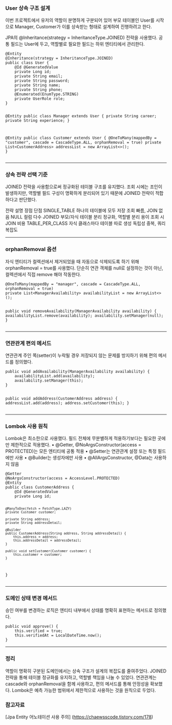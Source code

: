 <h3 id="user-상속-구조-설계">User 상속 구조 설계</h3>
<p>이번 프로젝트에서 유저의 역할이 분명하게 구분되어 있어 부모 테이블인 User를 시작으로 Manager, Customer가 이를 상속받는 형태로 설계하여 진행하려고 한다.</p>
<p>JPA의 @Inheritance(strategy = InheritanceType.JOINED) 전략을 사용했다. 공통 필드는 User에 두고, 역할별로 필요한 필드는 하위 엔티티에서 관리한다.</p>
<pre><code class="language-java">@Entity
@Inheritance(strategy = InheritanceType.JOINED)
public class User {
    @Id @GeneratedValue
    private Long id;
    private String email;
    private String password;
    private String name;
    private String phone;
    @Enumerated(EnumType.STRING)
    private UserRole role;
}

@Entity
public class Manager extends User {
    private String career;
    private String experience;
}

@Entity
public class Customer extends User {
    @OneToMany(mappedBy = &quot;customer&quot;, cascade = CascadeType.ALL, orphanRemoval = true)
    private List&lt;CustomerAddress&gt; addressList = new ArrayList&lt;&gt;();
}</code></pre>
<hr />
<h3 id="상속-전략-선택-기준">상속 전략 선택 기준</h3>
<p>JOINED 전략을 사용함으로써 정규화된 테이블 구조를 유지했다.
조회 시에는 조인이 발생하지만, 역할별 필드 구성이 명확하게 분리되어 있기 때문에 JOINED 전략이 적합하다고 판단했다.</p>
<p>전략    설명    장점    단점
SINGLE_TABLE    하나의 테이블에 모두 저장    조회 빠름, JOIN 없음    NULL 컬럼 다수
JOINED    부모/자식 테이블 분리    정규화, 역할별 분리 용이    조회 시 JOIN 비용
TABLE_PER_CLASS    자식 클래스마다 테이블 따로 생성    독립성    중복, 쿼리 복잡도</p>
<hr />
<h3 id="orphanremoval-옵션">orphanRemoval 옵션</h3>
<p>자식 엔티티가 컬렉션에서 제거되었을 때 자동으로 삭제되도록 하기 위해 orphanRemoval = true를 사용했다.
단순히 연관 객체를 null로 설정하는 것이 아닌, 컬렉션에서 직접 remove 해야 작동한다.</p>
<pre><code class="language-java">@OneToMany(mappedBy = &quot;manager&quot;, cascade = CascadeType.ALL, orphanRemoval = true)
private List&lt;ManagerAvailability&gt; availabilityList = new ArrayList&lt;&gt;();

public void removeAvailability(ManagerAvailability availability) {
    availabilityList.remove(availability);
    availability.setManager(null);
}</code></pre>
<hr />
<h3 id="연관관계-편의-메서드">연관관계 편의 메서드</h3>
<p>연관관계 주인 쪽(setter)이 누락될 경우 저장되지 않는 문제를 방지하기 위해 편의 메서드를 정의했다.</p>
<pre><code class="language-java">public void addAvailability(ManagerAvailability availability) {
    availabilityList.add(availability);
    availability.setManager(this);
}

public void addAddress(CustomerAddress address) {
    addressList.add(address);
    address.setCustomer(this);
}
</code></pre>
<hr />
<h3 id="lombok-사용-원칙">Lombok 사용 원칙</h3>
<p>Lombok은 최소한으로 사용했다. 필드 전체에 무분별하게 적용하기보다는 필요한 곳에만 제한적으로 적용했다.
    •    @Getter, @NoArgsConstructor(access = PROTECTED)는 모든 엔티티에 공통 적용
    •    @Setter는 연관관계 설정 또는 특정 필드에만 사용
    •    @Builder는 생성자에만 사용
    •    @AllArgsConstructor, @Data는 사용하지 않음</p>
<pre><code class="language-java">@Getter
@NoArgsConstructor(access = AccessLevel.PROTECTED)
@Entity
public class CustomerAddress {
    @Id @GeneratedValue
    private Long id;

    @ManyToOne(fetch = FetchType.LAZY)
    private Customer customer;

    private String address;
    private String addressDetail;

    @Builder
    public CustomerAddress(String address, String addressDetail) {
        this.address = address;
        this.addressDetail = addressDetail;
    }

    public void setCustomer(Customer customer) {
        this.customer = customer;
    }
}</code></pre>
<hr />
<h3 id="도메인-상태-변경-메서드">도메인 상태 변경 메서드</h3>
<p>승인 여부를 변경하는 로직은 엔티티 내부에서 상태를 명확히 표현하는 메서드로 정의했다.</p>
<pre><code class="language-java">public void approve() {
    this.verified = true;
    this.verifiedAt = LocalDateTime.now();
}</code></pre>
<hr />
<h3 id="정리">정리</h3>
<p>역할이 명확히 구분된 도메인에서는 상속 구조가 설계의 복잡도를 줄여주었다.
JOINED 전략을 통해 테이블 정규화를 유지하고, 역할별 책임을 나눌 수 있었다.
연관관계는 cascade와 orphanRemoval을 함께 사용하고, 편의 메서드를 통해 안정성을 확보했다.
Lombok은 예측 가능한 범위에서 제한적으로 사용하는 것을 원칙으로 두었다.</p>
<h3 id="참고자료">참고자료</h3>
<p>[Jpa Entity 어노테이션 사용 주의] (<a href="https://chaewsscode.tistory.com/178">https://chaewsscode.tistory.com/178</a>)</p>